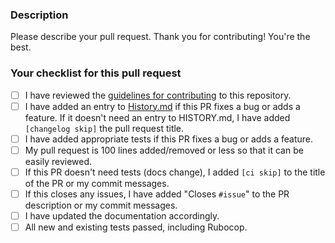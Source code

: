 ### Description
Please describe your pull request. Thank you for contributing! You're the best.

### Your checklist for this pull request
<!--- Go over all the following points, and put an `x` in all the boxes that apply. -->
<!--- If you're unsure about any of these, don't hesitate to ask. We're here to help! -->
- [ ] I have reviewed the [guidelines for contributing](../blob/master/CONTRIBUTING.md) to this repository.
- [ ] I have added an entry to [History.md](../blob/master/History.md) if this PR fixes a bug or adds a feature. If it doesn't need an entry to HISTORY.md, I have added `[changelog skip]` the pull request title.
- [ ] I have added appropriate tests if this PR fixes a bug or adds a feature.
- [ ] My pull request is 100 lines added/removed or less so that it can be easily reviewed.
- [ ] If this PR doesn't need tests (docs change), I added `[ci skip]` to the title of the PR or my commit messages.
- [ ] If this closes any issues, I have added "Closes `#issue`" to the PR description or my commit messages.
- [ ] I have updated the documentation accordingly.
- [ ] All new and existing tests passed, including Rubocop.

